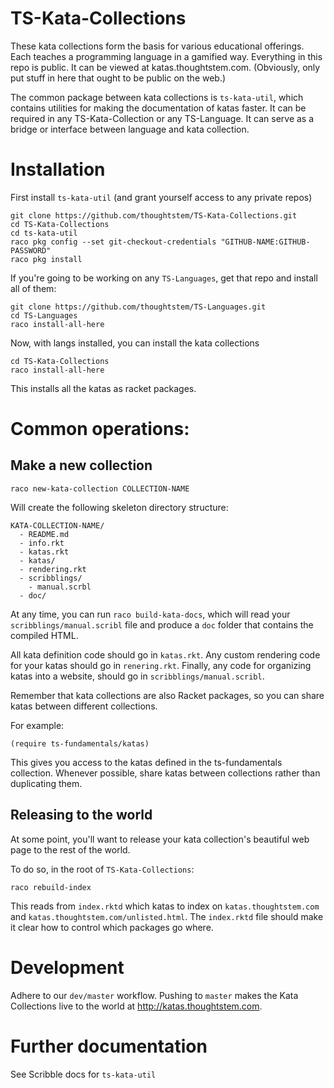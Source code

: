 # TS-Kata-Collections

These kata collections form the basis for various educational offerings.
Each teaches a programming language in a gamified way.  Everything in this
repo is public.  It can be viewed at katas.thoughtstem.com.  (Obviously, only put
stuff in here that ought to be public on the web.)

The common package between kata collections is `ts-kata-util`, which
contains utilities for making the documentation of katas faster.  It can
be required in any TS-Kata-Collection or any TS-Language.  It can serve
as a bridge or interface between language and kata collection.

# Installation

First install `ts-kata-util` (and grant yourself access to any private repos)
```
git clone https://github.com/thoughtstem/TS-Kata-Collections.git
cd TS-Kata-Collections
cd ts-kata-util
raco pkg config --set git-checkout-credentials "GITHUB-NAME:GITHUB-PASSWORD"
raco pkg install
```

If you're going to be working on any `TS-Languages`, get that repo and install 
all of them:

```
git clone https://github.com/thoughtstem/TS-Languages.git
cd TS-Languages
raco install-all-here
```

Now, with langs installed, you can install the kata collections

```
cd TS-Kata-Collections
raco install-all-here
```

This installs all the katas as racket packages. 

# Common operations:

## Make a new collection

```
raco new-kata-collection COLLECTION-NAME
```

Will create the following skeleton directory structure:

```
KATA-COLLECTION-NAME/
  - README.md
  - info.rkt
  - katas.rkt 
  - katas/
  - rendering.rkt
  - scribblings/
    - manual.scrbl
  - doc/
```

At any time, you can run `raco build-kata-docs`, which will read your
`scribblings/manual.scribl` file and produce a `doc` folder that contains the
compiled HTML.

All kata definition code should go in `katas.rkt`.  Any custom rendering code for 
your katas should go in `renering.rkt`.  Finally, any code for organizing
katas into a website, should go in `scribblings/manual.scribl`.

Remember that kata collections are also Racket packages,
so you can share katas between different collections.

For example:

```
(require ts-fundamentals/katas)
```

This gives you access to the katas defined in the ts-fundamentals collection.
Whenever possible, share katas between collections rather than duplicating
them.  

## Releasing to the world

At some point, you'll want to release your kata collection's beautiful
web page to the rest of the world.

To do so, in the root of `TS-Kata-Collections`:

```
raco rebuild-index
```

This reads from `index.rktd` which katas to index on `katas.thoughtstem.com`
and `katas.thoughtstem.com/unlisted.html`.  The `index.rktd` file
should make it clear how to control which packages go where.

# Development

Adhere to our `dev/master` workflow.  Pushing to `master` makes the Kata Collections
live to the world at http://katas.thoughtstem.com.

# Further documentation 

See Scribble docs for `ts-kata-util` 

